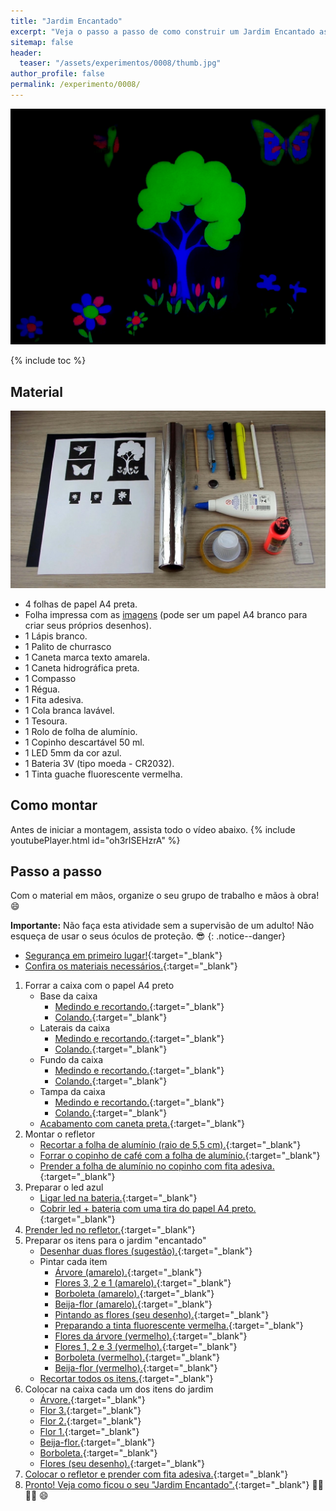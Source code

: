 ```yaml
---
title: "Jardim Encantado"
excerpt: "Veja o passo a passo de como construir um Jardim Encantado assutadora com iluminação led."
sitemap: false 
header: 
  teaser: "/assets/experimentos/0008/thumb.jpg" 
author_profile: false
permalink: /experimento/0008/
---
```

![Spinner LED](/assets/experimentos/0008/thumb.jpg)

{% include toc %}

## Material
![Materiais para o Spinner LED](/assets/experimentos/0008/materiais.jpg)
* 4 folhas de papel A4 preta.
* Folha impressa com as [imagens](/assets/experimentos/0008/imprimir_jardim.pdf) (pode ser um papel A4 branco para criar seus próprios desenhos).
* 1 Lápis branco.
* 1 Palito de churrasco
* 1 Caneta marca texto amarela.
* 1 Caneta hidrográfica preta.
* 1 Compasso
* 1 Régua.
* 1 Fita adesiva.
* 1 Cola branca lavável.
* 1 Tesoura.
* 1 Rolo de folha de alumínio.
* 1 Copinho descartável 50 ml. 
* 1 LED 5mm da cor azul.
* 1 Bateria 3V (tipo moeda - CR2032).
* 1 Tinta guache fluorescente vermelha. 

## Como montar
Antes de iniciar a montagem, assista todo o vídeo abaixo.
{% include youtubePlayer.html id="oh3rISEHzrA" %}

## Passo a passo
Com o material em mãos, organize o seu grupo de trabalho e mãos à obra! :smile:

**Importante:** Não faça esta atividade sem a supervisão de um adulto! Não esqueça de usar o seus óculos de proteção. :sunglasses:
{: .notice--danger}

*  [Segurança em primeiro lugar!](https://youtu.be/AwSa2SVGS7A){:target="_blank"}
*  [Confira os materiais necessários.](https://youtu.be/AwSa2SVGS7A?t=5s){:target="_blank"}

1. Forrar a caixa com o papel A4 preto
   - Base da caixa
     - [Medindo e recortando.](https://youtu.be/AwSa2SVGS7A?t=39s){:target="_blank"}
     - [Colando.](https://youtu.be/AwSa2SVGS7A?t=2m44s){:target="_blank"}
   - Laterais da caixa
     - [Medindo e recortando.](https://youtu.be/AwSa2SVGS7A?t=4m04s){:target="_blank"}
     - [Colando.](https://youtu.be/AwSa2SVGS7A?t=6m38s){:target="_blank"}
   - Fundo da caixa
     - [Medindo e recortando.](https://youtu.be/AwSa2SVGS7A?t=8m54s){:target="_blank"}
     - [Colando.](https://youtu.be/AwSa2SVGS7A?t=10m40s){:target="_blank"}
   - Tampa da caixa
     - [Medindo e recortando.](https://youtu.be/AwSa2SVGS7A?t=11m31s){:target="_blank"}
     - [Colando.](https://youtu.be/AwSa2SVGS7A?t=12m54s){:target="_blank"}
   - [Acabamento com caneta preta.](https://youtu.be/AwSa2SVGS7A?t=14m34s){:target="_blank"}
1. Montar o refletor
   - [Recortar a folha de alumínio (raio de 5,5 cm).](https://youtu.be/AwSa2SVGS7A?t=16m20s){:target="_blank"}
   - [Forrar o copinho de café com a folha de alumínio.](https://youtu.be/AwSa2SVGS7A?t=17m33s){:target="_blank"}
   - [Prender a folha de alumínio no copinho com fita adesiva.](https://youtu.be/AwSa2SVGS7A?t=18m05s){:target="_blank"}
1. Preparar o led azul
   - [Ligar led na bateria.](https://youtu.be/AwSa2SVGS7A?t=18m42s){:target="_blank"}
   - [Cobrir led + bateria com uma tira do papel A4 preto.](https://youtu.be/AwSa2SVGS7A?t=19m07s){:target="_blank"}
1. [Prender led no refletor.](https://youtu.be/AwSa2SVGS7A?t=19m41s){:target="_blank"}
1. Preparar os itens para o jardim "encantado"
   - [Desenhar duas flores (sugestão).](https://youtu.be/AwSa2SVGS7A?t=20m30s){:target="_blank"}
   - Pintar cada item
     - [Árvore (amarelo).](https://youtu.be/AwSa2SVGS7A?t=22m07s){:target="_blank"}
     - [Flores 3, 2 e 1 (amarelo).](https://youtu.be/AwSa2SVGS7A?t=23m04s){:target="_blank"}
     - [Borboleta (amarelo).](https://youtu.be/AwSa2SVGS7A?t=23m17s){:target="_blank"}
     - [Beija-flor (amarelo).](https://youtu.be/AwSa2SVGS7A?t=23m31s){:target="_blank"}
     - [Pintando as flores (seu desenho).](https://youtu.be/AwSa2SVGS7A?t=23m51s){:target="_blank"}
     - [Preparando a tinta fluorescente vermelha.](https://youtu.be/AwSa2SVGS7A?t=23m59s){:target="_blank"}
     - [Flores da árvore (vermelho).](https://youtu.be/AwSa2SVGS7A?t=24m12s){:target="_blank"}
     - [Flores 1, 2 e 3 (vermelho).](https://youtu.be/AwSa2SVGS7A?t=24m43s){:target="_blank"}
     - [Borboleta (vermelho).](https://youtu.be/AwSa2SVGS7A?t=25m23s){:target="_blank"}
     - [Beija-flor (vermelho).](https://youtu.be/AwSa2SVGS7A?t=25m50s){:target="_blank"}
   - [Recortar todos os itens.](https://youtu.be/AwSa2SVGS7A?t=26m11s){:target="_blank"}
1. Colocar na caixa cada um dos itens do jardim
     - [Árvore.](https://youtu.be/AwSa2SVGS7A?t=27m49s){:target="_blank"}
     - [Flor 3.](https://youtu.be/AwSa2SVGS7A?t=28m18s){:target="_blank"}
     - [Flor 2.](https://youtu.be/AwSa2SVGS7A?t=28m37s){:target="_blank"}
     - [Flor 1.](https://youtu.be/AwSa2SVGS7A?t=28m51s){:target="_blank"}
     - [Beija-flor.](https://youtu.be/AwSa2SVGS7A?t=29m08s){:target="_blank"}
     - [Borboleta.](https://youtu.be/AwSa2SVGS7A?t=29m34s){:target="_blank"}
     - [Flores (seu desenho).](https://youtu.be/AwSa2SVGS7A?t=29m54s){:target="_blank"}
1. [Colocar o refletor e prender com fita adesiva.](https://youtu.be/AwSa2SVGS7A?t=30m24s){:target="_blank"}
1. [Pronto! Veja como ficou o seu "Jardim Encantado".](https://youtu.be/AwSa2SVGS7A?t=30m50s){:target="_blank"} :cherry_blossom::rose::sunflower::hibiscus:   :smile:    
